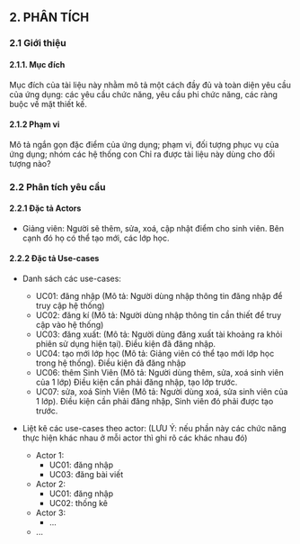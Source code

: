 ## 2. PHÂN TÍCH

### 2.1 Giới thiệu

#### 2.1.1. Mục đích

Mục đích của tài liệu này nhằm mô tả một cách đầy đủ và toàn diện yêu cầu của ứng dụng: các yêu cầu chức năng, yêu cầu phi chức năng, các ràng buộc về mặt thiết kế.

#### 2.1.2 Phạm vi

Mô tả ngắn gọn đặc điểm của ứng dụng; phạm vi, đối tượng phục vụ của ứng dụng; nhóm các hệ thống con
Chỉ ra được tài liệu này dùng cho đối tượng nào?


### 2.2 Phân tích yêu cầu

#### 2.2.1 Đặc tả Actors

- Giảng viên: Người sẽ thêm, sửa, xoá, cập nhật điểm cho sinh viên. Bên cạnh đó họ có thể tạo mới, các lớp học.

#### 2.2.2 Đặc tả Use-cases

- Danh sách các use-cases:
    - UC01: đăng nhập (Mô tả: Người dùng nhập thông tin đăng nhập để truy cập hệ thống)
    - UC02: đăng kí (Mô tả: Người dùng nhập thông tin cần thiết để truy cập vào hệ thống)
    - UC03: đăng xuất: (Mô tả: Người dùng đăng xuất tài khoảng ra khỏi phiên sử dụng hiện tại). Điều kiện đã đăng nhập.
    - UC04: tạo mới lớp học (Mô tả: Giảng viên có thể tạo mới lớp học trong hệ thống). Điều kiện đã đăng nhập
    - UC06: thêm Sinh Viên (Mô tả: Người dùng thêm, sửa, xoá sinh viên của 1 lớp) Điều kiện cần phải đăng nhập, tạo lớp trước.
    - UC07: sửa, xoá Sinh Viên (Mô tả: Người dùng xoá, sửa sinh viên của 1 lớp). Điều kiện cần phải đăng nhập, Sinh viên đó phải được tạo trước.

- Liệt kê các use-cases theo actor: (LƯU Ý: nếu phần này các chức năng thực hiện khác nhau ở mỗi actor thì ghi rõ các khác nhau đó)
    - Actor 1:
        - UC01: đăng nhập
        - UC03: đăng bài viết
    - Actor 2:
        - UC01: đăng nhập
        - UC02: thống kê
    - Actor 3:
        - ...
    - ...
